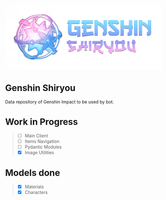 ![Logo](https://raw.githubusercontent.com/reko-beep/genshin-shiryou/master/logo.png)

# Genshin Shiryou

Data repository of Genshin Impact to be used by bot.

# Work in Progress

> * [ ] Main Client
> * [ ] Items Navigation
> * [ ] Pydantic Modules
> * [X] Image Utilities

# Models done

> * [X] Materials
> * [X] Characters
